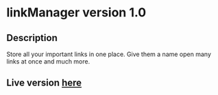 # linkManager version 1.0
## Description <br>
Store all your important links in one place. Give them a name open many links at once and much more.
## Live version [here](https://tergii.github.io/link-Manager/)

